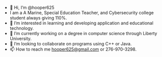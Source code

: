 - 👋 Hi, I’m @hooper625
- I am a A Marine, Special Education Teacher, and Cybersecurity college student always giving 110%. 
- 👀 I’m interested in learning and developing application and educational technology.
- 🌱 I’m currently working on a degree in computer science through Liberty University.
- 💞️ I’m looking to collaborate on programs using C++ or Java.
- 📫 How to reach me hooper625@gmail.com or 276-970-3298.

<!---
hooper625/hooper625 is a ✨ special ✨ repository because its `README.md` (this file) appears on your GitHub profile.
You can click the Preview link to take a look at your changes.
--->
